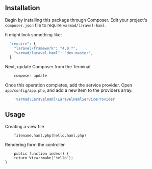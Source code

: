 ## Installation

Begin by installing this package through Composer. Edit your project's `composer.json` file to require `varmad/laravel-haml`.

It might look something like:

```php
  "require": {
    "laravel/framework": "4.0.*",
    "varmad/laravel-haml": "dev-master",
  }
```

Next, update Composer from the Terminal:

```php
    composer update
```

Once this operation completes, add the service provider. Open `app/config/app.php`, and add a new item to the providers array.

```php
    'Varmad\LaravelHaml\LaravelHamlServiceProvider'
```


## Usage
Creating a view file

        filename.haml.php(hello.haml.php)

Rendering form the controller 

        public function index() {
		return View::make('hello');
	}


